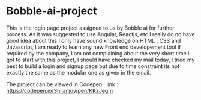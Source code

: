 # Bobble-ai-project
This is the login page project assigned to us by Bobble ai for further process. 
As it was suggested to use Angular, Reactjs, etc I really do no have good idea about this I only have sound knowledge on HTML , CSS and Javascript, 
I am ready to learn any new Front end developement tool if required by the company, I am not complaining about the very short time I got to start with this project, I should have checked my mail today, I tried my best to build a login and signup page but due to time constraint its not exactly the same as the modular one as given in the email.

The project can be viewed in Codepen :
link : https://codepen.io/Shilanjoy/pen/KKzJegm
